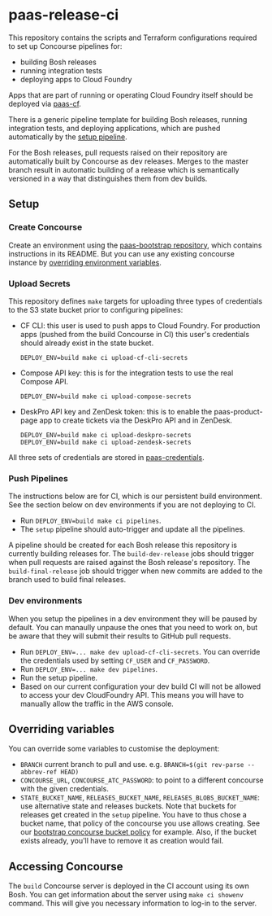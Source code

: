 # paas-release-ci

This repository contains the scripts and Terraform configurations required to set up Concourse pipelines for:

* building Bosh releases
* running integration tests
* deploying apps to Cloud Foundry

Apps that are part of running or operating Cloud Foundry itself should be deployed via [paas-cf](https://github.com/alphagov/paas-cf/).

There is a generic pipeline template for building Bosh releases, running integration tests, and deploying applications, which are pushed automatically by the [setup pipeline](pipelines/setup.yml).

For the Bosh releases, pull requests raised on their repository are automatically built by Concourse as dev releases. Merges to the master branch result in automatic building of a release which is semantically versioned in a way that distinguishes them from dev builds.


## Setup

### Create Concourse

Create an environment using the [paas-bootstrap repository](https://github.com/alphagov/paas-bootstrap), which contains instructions in its README. But you can use any existing concourse instance by [overriding environment variables](#overriding-variables).

### Upload Secrets

This repository defines `make` targets for uploading three types of credentials to the S3 state bucket prior to configuring pipelines:

* CF CLI: this user is used to push apps to Cloud Foundry. For production apps (pushed from the build Concourse in CI) this user's credentials should already exist in the state bucket.

  ```
  DEPLOY_ENV=build make ci upload-cf-cli-secrets
  ```

* Compose API key: this is for the integration tests to use the real Compose API.

  ```
  DEPLOY_ENV=build make ci upload-compose-secrets
  ```

* DeskPro API key and ZenDesk token: this is to enable the paas-product-page app to create tickets via the DeskPro API and in ZenDesk.

  ```
  DEPLOY_ENV=build make ci upload-deskpro-secrets
  DEPLOY_ENV=build make ci upload-zendesk-secrets
  ```

All three sets of credentials are stored in [paas-credentials](https://github.com/alphagov/paas-credentials).

### Push Pipelines

The instructions below are for CI, which is our persistent build environment. See the section below on dev environments if you are not deploying to CI.

* Run `DEPLOY_ENV=build make ci pipelines`.
* The `setup` pipeline should auto-trigger and update all the pipelines.

A pipeline should be created for each Bosh release this repository is currently building releases for. The `build-dev-release` jobs should trigger when pull requests are raised against the Bosh release's repository. The `build-final-release` job should trigger when new commits are added to the branch used to build final releases.

### Dev environments

When you setup the pipelines in a dev environment they will be paused by default. You can manaully unpause the ones that you need to work on, but be aware that they will submit their results to GitHub pull requests.

* Run `DEPLOY_ENV=... make dev upload-cf-cli-secrets`. You can override the credentials used by setting `CF_USER` and `CF_PASSWORD`.
* Run `DEPLOY_ENV=... make dev pipelines`.
* Run the setup pipeline.
* Based on our current configuration your dev build CI will not be allowed to access your dev CloudFoundry API. This means you will have to manually allow the traffic in the AWS console.


## Overriding variables

You can override some variables to customise the deployment:
 * `BRANCH` current branch to pull and use. e.g. `BRANCH=$(git rev-parse --abbrev-ref HEAD)`
 * `CONCOURSE_URL`, `CONCOURSE_ATC_PASSWORD`: to point to a different concourse with the given credentials.
 * `STATE_BUCKET_NAME`, `RELEASES_BUCKET_NAME`, `RELEASES_BLOBS_BUCKET_NAME`: use alternative state and releases buckets. Note that buckets for releases get created in the `setup` pipeline. You have to thus chose a bucket name, that policy of the concourse you use allows creating. See our [bootstrap concourse bucket policy](https://github.digital.cabinet-office.gov.uk/government-paas/aws-account-wide-terraform/blob/master/policies-json/concourse_manage_s3_buckets.json) for example. Also, if the bucket exists already, you'll have to remove it as creation would fail.

## Accessing Concourse

The `build` Concourse server is deployed in the CI account using its own Bosh. You can get information about the server using `make ci showenv` command. This will give you necessary information to log-in to the server.
